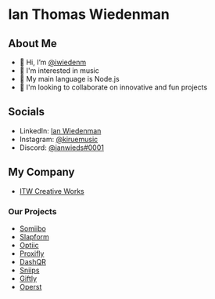 # Ian Thomas Wiedenman

## About Me
- 👋 Hi, I’m [@iwiedenm](https://github.com/iwiedenm)
- 👀 I'm interested in music
- 🌱 My main language is Node.js
- 💞️ I'm looking to collaborate on innovative and fun projects

## Socials
- LinkedIn: [Ian Wiedenman](https://www.linkedin.com/in/ian-wiedenman/)
- Instagram: [@kiruemusic](https://instagram.com/kiruemusic)
- Discord: [@ianwieds#0001](https://discord.com/users/549076304830660619)

## My Company
- [ITW Creative Works](https://itwcreativeworks.com)

### Our Projects
- [Somiibo](https://somiibo.com)
- [Slapform](https://slapform.com)
- [Optiic](https://optiic.dev)
- [Proxifly](https://proxifly.com)
- [DashQR](https://dashqr.app)
- [Sniips](https://sniips.come)
- [Giftly](https://giftly.app)
- [Operst](https://operstagency.com)

<!---
iwiedenm/iwiedenm is a ✨ special ✨ repository because its `README.md` (this file) appears on your GitHub profile.
You can click the Preview link to take a look at your changes.
--->
